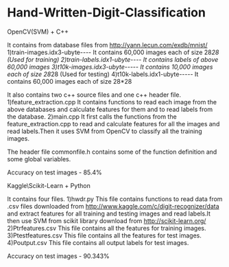 Hand-Written-Digit-Classification
=================================

OpenCV(SVM) + C++

It contains from database files from http://yann.lecun.com/exdb/mnist/
1)train-images.idx3-ubyte---- It contains 60,000 images each of size 28*28 (Used for training)
2)train-labels.idx1-ubyte---- It contains labels of above 60,000 images
3)t10k-images.idx3-ubyte----- It contains 10,000 images each of size 28*28 (Used for testing)
4)t10k-labels.idx1-ubyte----- It contains 60,000 images each of size 28*28 

It also contains two c++ source files and one c++ header file.
1)feature_extraction.cpp
It contains functions to read each image from the above databases and calculate features for them
and to read labels from the database.
2)main.cpp
It first calls the functions from the feature_extraction.cpp to read and calculate features for all 
the images and read labels.Then it uses SVM from OpenCV to classify all the training images.

The header file commonfile.h contains some of the function definition and some global variables.

Accuracy on test images - 85.4%



Kaggle\Scikit-Learn  + Python

It contains four files.
1)hwdr.py
This file contains functions to read data from .csv files downloaded from 
http://www.kaggle.com/c/digit-recognizer/data  and extract features for all training and testing images
and read labels.It then use SVM from scikit library download from http://scikit-learn.org/
2)Ptrfeatures.csv
This file contains all the features for training images.
3)Ptestfeatures.csv
This file contains all the features for test images.
4)Poutput.csv
This file contains all output labels for test images.

Accuracy on test images - 90.343%
